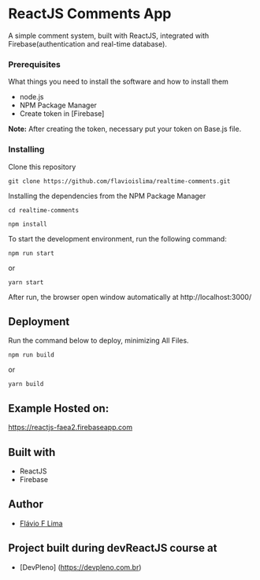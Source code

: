 # ReactJS Comments App

A simple comment system, built with ReactJS, integrated with Firebase(authentication and real-time database).

### Prerequisites

What things you need to install the software and how to install them

* node.js
* NPM Package Manager
* Create token in [Firebase]

**Note:** After creating the token, necessary put your token on Base.js file.

### Installing

Clone this repository

```
git clone https://github.com/flavioislima/realtime-comments.git
```

Installing the dependencies from the NPM Package Manager

```
cd realtime-comments
```

```
npm install
```

To start the development environment, run the following command:

```
npm run start
```

or

```
yarn start
```

After run, the browser open window automatically at http://localhost:3000/

## Deployment

Run the command below to deploy, minimizing All Files.

```
npm run build
```

or

```
yarn build
```

## Example Hosted on: 

https://reactjs-faea2.firebaseapp.com

## Built with

- ReactJS
- Firebase

## Author

- [Flávio F Lima](https://github.com/flavioislima)

## Project built during devReactJS course at
- [DevPleno] (https://devpleno.com.br)
